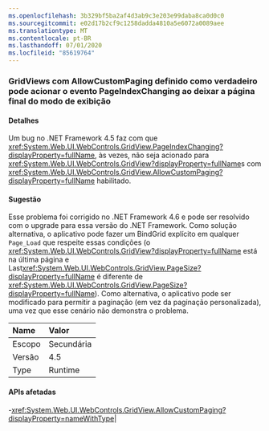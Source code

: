 ```yaml
---
ms.openlocfilehash: 3b329bf5ba2af4d3ab9c3e203e99daba8ca0d0c0
ms.sourcegitcommit: e02d17b2cf9c1258dadda4810a5e6072a0089aee
ms.translationtype: MT
ms.contentlocale: pt-BR
ms.lasthandoff: 07/01/2020
ms.locfileid: "85619764"
---
```

### <a name="gridviews-with-allowcustompaging-set-to-true-may-fire-the-pageindexchanging-event-when-leaving-the-final-page-of-the-view"></a>GridViews com AllowCustomPaging definido como verdadeiro pode acionar o evento PageIndexChanging ao deixar a página final do modo de exibição

#### <a name="details"></a>Detalhes

Um bug no .NET Framework 4.5 faz com que <xref:System.Web.UI.WebControls.GridView.PageIndexChanging?displayProperty=fullName>, às vezes, não seja acionado para <xref:System.Web.UI.WebControls.GridView?displayProperty=fullName>s com <xref:System.Web.UI.WebControls.GridView.AllowCustomPaging?displayProperty=fullName> habilitado.

#### <a name="suggestion"></a>Sugestão

Esse problema foi corrigido no .NET Framework 4.6 e pode ser resolvido com o upgrade para essa versão do .NET Framework. Como solução alternativa, o aplicativo pode fazer um BindGrid explícito em qualquer <code>Page_Load</code> que respeite essas condições (o <xref:System.Web.UI.WebControls.GridView?displayProperty=fullName> está na última página e Last<xref:System.Web.UI.WebControls.GridView.PageSize?displayProperty=fullName> é diferente de <xref:System.Web.UI.WebControls.GridView.PageSize?displayProperty=fullName>). Como alternativa, o aplicativo pode ser modificado para permitir a paginação (em vez da paginação personalizada), uma vez que esse cenário não demonstra o problema.

| Name    | Valor       |
|:--------|:------------|
| Escopo   |Secundária|
|Versão|4.5|
|Type|Runtime

#### <a name="affected-apis"></a>APIs afetadas

-<xref:System.Web.UI.WebControls.GridView.AllowCustomPaging?displayProperty=nameWithType></li></ul>|
